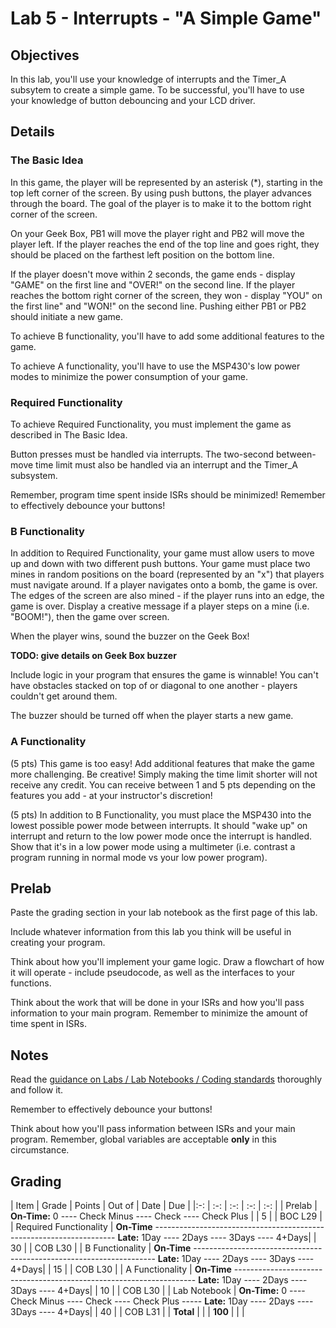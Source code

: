 # Lab 5 - Interrupts - "A Simple Game"

## Objectives

In this lab, you'll use your knowledge of interrupts and the Timer_A subsytem to create a simple game.  To be successful, you'll have to use your knowledge of button debouncing and your LCD driver.

## Details

### The Basic Idea

In this game, the player will be represented by an asterisk (*), starting in the top left corner of the screen.  By using push buttons, the player advances through the board.  The goal of the player is to make it to the bottom right corner of the screen.

On your Geek Box, PB1 will move the player right and PB2 will move the player left.  If the player reaches the end of the top line and goes right, they should be placed on the farthest left position on the bottom line.

If the player doesn't move within 2 seconds, the game ends - display "GAME" on the first line and "OVER!" on the second line.  If the player reaches the bottom right corner of the screen, they won - display "YOU" on the first line" and "WON!" on the second line.  Pushing either PB1 or PB2 should initiate a new game.

To achieve B functionality, you'll have to add some additional features to the game.

To achieve A functionality, you'll have to use the MSP430's low power modes to minimize the power consumption of your game.

### Required Functionality

To achieve Required Functionality, you must implement the game as described in The Basic Idea.

Button presses must be handled via interrupts.  The two-second between-move time limit must also be handled via an interrupt and the Timer_A subsystem.

Remember, program time spent inside ISRs should be minimized!  Remember to effectively debounce your buttons!

### B Functionality

In addition to Required Functionality, your game must allow users to move up and down with two different push buttons.  Your game must place two mines in random positions on the board (represented by an "x") that players must navigate around.  If a player navigates onto a bomb, the game is over.  The edges of the screen are also mined - if the player runs into an edge, the game is over.  Display a creative message if a player steps on a mine (i.e. "BOOM!"), then the game over screen.

When the player wins, sound the buzzer on the Geek Box!

**TODO: give details on Geek Box buzzer**

Include logic in your program that ensures the game is winnable!  You can't have obstacles stacked on top of or diagonal to one another - players couldn't get around them.

The buzzer should be turned off when the player starts a new game.

### A Functionality

(5 pts) This game is too easy!  Add additional features that make the game more challenging.  Be creative!  Simply making the time limit shorter will not receive any credit.  You can receive between 1 and 5 pts depending on the features you add - at your instructor's discretion!

(5 pts) In addition to B Functionality, you must place the MSP430 into the lowest possible power mode between interrupts.  It should "wake up" on interrupt and return to the low power mode once the interrupt is handled.  Show that it's in a low power mode using a multimeter (i.e. contrast a program running in normal mode vs your low power program).

## Prelab

Paste the grading section in your lab notebook as the first page of this lab.

Include whatever information from this lab you think will be useful in creating your program.

Think about how you'll implement your game logic.  Draw a flowchart of how it will operate - include pseudocode, as well as the interfaces to your functions.

Think about the work that will be done in your ISRs and how you'll pass information to your main program.  Remember to minimize the amount of time spent in ISRs. 

## Notes

Read the [guidance on Labs / Lab Notebooks / Coding standards](/ECE382/notes/labs.html) thoroughly and follow it.

Remember to effectively debounce your buttons!

Think about how you'll pass information between ISRs and your main program.  Remember, global variables are acceptable **only** in this circumstance.

## Grading

| Item | Grade | Points | Out of | Date | Due |
|:-: | :-: | :-: | :-: | :-: |
| Prelab | **On-Time:** 0 ---- Check Minus ---- Check ---- Check Plus | | 5 | | BOC L29 |
| Required Functionality | **On-Time** -------------------------------------------------------------------- **Late:** 1Day ---- 2Days ---- 3Days ---- 4+Days| | 30 | | COB L30 |
| B Functionality | **On-Time** -------------------------------------------------------------------- **Late:** 1Day ---- 2Days ---- 3Days ---- 4+Days| | 15 | | COB L30 |
| A Functionality | **On-Time** -------------------------------------------------------------------- **Late:** 1Day ---- 2Days ---- 3Days ---- 4+Days| | 10 | | COB L30 |
| Lab Notebook | **On-Time:** 0 ---- Check Minus ---- Check ---- Check Plus ----- **Late:** 1Day ---- 2Days ---- 3Days ---- 4+Days| | 40 | | COB L31 |
| **Total** | | | **100** | | |
